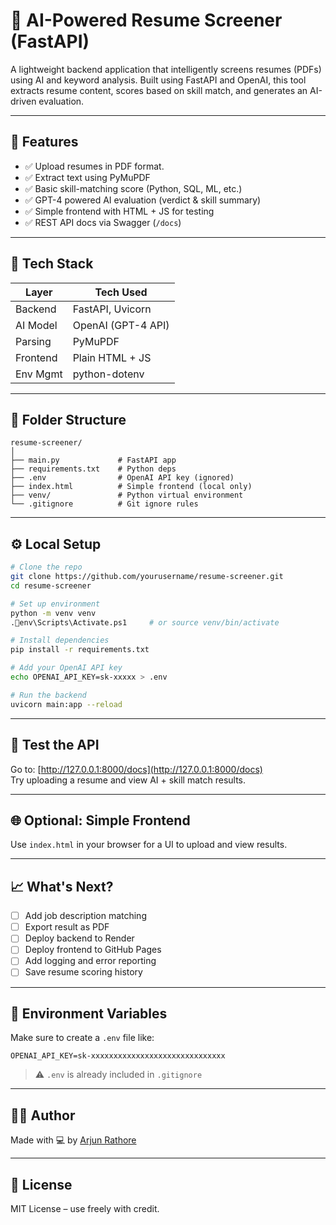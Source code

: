 # 🧠 AI-Powered Resume Screener (FastAPI)

A lightweight backend application that intelligently screens resumes (PDFs) using AI and keyword analysis. Built using FastAPI and OpenAI, this tool extracts resume content, scores based on skill match, and generates an AI-driven evaluation.

---
## 📌 Features
- ✅ Upload resumes in PDF format.
- ✅ Extract text using PyMuPDF
- ✅ Basic skill-matching score (Python, SQL, ML, etc.)
- ✅ GPT-4 powered AI evaluation (verdict & skill summary)
- ✅ Simple frontend with HTML + JS for testing
- ✅ REST API docs via Swagger (`/docs`)

---

## 🚀 Tech Stack

| Layer      | Tech Used             |
|------------|-----------------------|
| Backend    | FastAPI, Uvicorn      |
| AI Model   | OpenAI (GPT-4 API)    |
| Parsing    | PyMuPDF               |
| Frontend   | Plain HTML + JS       |
| Env Mgmt   | python-dotenv         |

---

## 📂 Folder Structure

```
resume-screener/
│
├── main.py             # FastAPI app
├── requirements.txt    # Python deps
├── .env                # OpenAI API key (ignored)
├── index.html          # Simple frontend (local only)
├── venv/               # Python virtual environment
└── .gitignore          # Git ignore rules
```

---

## ⚙️ Local Setup

```bash
# Clone the repo
git clone https://github.com/yourusername/resume-screener.git
cd resume-screener

# Set up environment
python -m venv venv
.env\Scripts\Activate.ps1     # or source venv/bin/activate

# Install dependencies
pip install -r requirements.txt

# Add your OpenAI API key
echo OPENAI_API_KEY=sk-xxxxx > .env

# Run the backend
uvicorn main:app --reload
```

---

## 🧪 Test the API

Go to: [http://127.0.0.1:8000/docs](http://127.0.0.1:8000/docs)  
Try uploading a resume and view AI + skill match results.

---

## 🌐 Optional: Simple Frontend

Use `index.html` in your browser for a UI to upload and view results.

---

## 📈 What's Next?

- [ ] Add job description matching
- [ ] Export result as PDF
- [ ] Deploy backend to Render
- [ ] Deploy frontend to GitHub Pages
- [ ] Add logging and error reporting
- [ ] Save resume scoring history

---

## 🔐 Environment Variables

Make sure to create a `.env` file like:

```
OPENAI_API_KEY=sk-xxxxxxxxxxxxxxxxxxxxxxxxxxxxxx
```

> ⚠️ `.env` is already included in `.gitignore`

---

## 🙋‍♂️ Author

Made with 💻 by [Arjun Rathore](https://github.com/yourusername)

---

## 📜 License

MIT License – use freely with credit.


